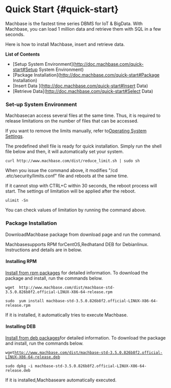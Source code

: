 # ​Quick Start {#quick-start}

Machbase is the fastest time series DBMS for IoT & BigData. With Machbase, you can load 1 million data and retrieve them with SQL in a few seconds.

Here is how to install Machbase, insert and retrieve data.

**List of Contents**

* [Setup System Environment](http://doc.machbase.com/quick-start#Setup System Environment)
* [Package Installation](http://doc.machbase.com/quick-start#Package Installation)
* [Insert Data    ](http://doc.machbase.com/quick-start#Insert Data)
* [Retrieve Data](http://doc.machbase.com/quick-start#Select Data)

### ![](data:image/gif;base64,R0lGODlhAQABAPABAP///wAAACH5BAEKAAAALAAAAAABAAEAAAICRAEAOw== "Anchor")Set-up System Environment

Machbasecan access several files at the same time. Thus, it is required to release limitations on the number of files that can be accessed.

If you want to remove the limits manually, refer to[Operating System Settings](http://doc.machbase.com/quick-start#).

The predefined shell file is ready for quick installation. Simply run the shell file below and then, it will automatically set your system.

`curl http://www.machbase.com/dist/reduce_limit.sh | sudo sh`

When you issue the command above, it modifies "/cd .etc/security/limits.conf" file and reboots at the same time.

If it cannot stop with CTRL+C within 30 seconds, the reboot process will start. The settings of limitation will be applied after the reboot.

`ulimit -Sn`

You can check values of limitation by running the command above.

### ![](data:image/gif;base64,R0lGODlhAQABAPABAP///wAAACH5BAEKAAAALAAAAAABAAEAAAICRAEAOw== "Anchor")Package Installation

DownloadMachbase package from download page and run the command.

Machbasesupports RPM forCentOS,Redhatand DEB for Debianlinux. Instructions and details are in below.

#### ![](data:image/gif;base64,R0lGODlhAQABAPABAP///wAAACH5BAEKAAAALAAAAAABAAEAAAICRAEAOw== "Anchor")Installing RPM

[Install from rpm packages](http://doc.machbase.com/quick-start#) for detailed information. To download the package and install, run the commands below.

`wget  http://www.machbase.com/dist/machbase-std-3.5.0.826b8f2.official-LINUX-X86-64-release.rpm`

`sudo  yum install machbase-std-3.5.0.826b8f2.official-LINUX-X86-64-release.rpm`

If it is installed, it automatically tries to execute Machbase.

#### ![](data:image/gif;base64,R0lGODlhAQABAPABAP///wAAACH5BAEKAAAALAAAAAABAAEAAAICRAEAOw== "Anchor")Installing DEB

[Install from deb packages](http://doc.machbase.com/quick-start#)for detailed information. To download the package and install, run the commands below.

`wget`[`http://www.machbase.com/dist/machbase-std-3.5.0.826b8f2.official-LINUX-X86-64-release.deb`](http://www.machbase.com/dist/machbase-std-3.5.0.826b8f2.official-LINUX-X86-64-release.deb)

`sudo dpkg -i machbase-std-3.5.0.826b8f2.official-LINUX-X86-64-release.deb`

If it is installed,Machbaseare automatically executed.

